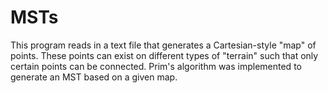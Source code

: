 # MSTs

This program reads in a text file that generates a Cartesian-style "map" of points.
These points can exist on different types of "terrain" such that
only certain points can be connected. Prim's algorithm was implemented
to generate an MST based on a given map.
